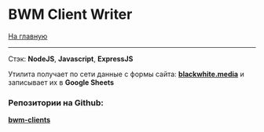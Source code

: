 # BWM Client Writer

[На главную](/README.md)

---
Стэк: __NodeJS__, __Javascript__, __ExpressJS__

Утилита получает по сети данные с формы сайта: [__blackwhite.media__](http://black-white.media/clients.html) и записывает их в __Google Sheets__


### Репозитории на Github:  
[__bwm-clients__](https://github.com/developer-bwm/bwm-clients)